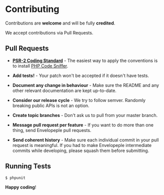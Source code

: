 # Contributing

Contributions are **welcome** and will be fully **credited**.

We accept contributions via Pull Requests.


## Pull Requests

- **[PSR-2 Coding Standard](https://github.com/php-fig/fig-standards/blob/master/accepted/PSR-2-coding-style-guide.md)** - The easiest way to apply the conventions is to install [PHP Code Sniffer](http://pear.php.net/package/PHP_CodeSniffer).

- **Add tests!** - Your patch won't be accepted if it doesn't have tests.

- **Document any change in behaviour** - Make sure the README and any other relevant documentation are kept up-to-date.

- **Consider our release cycle** - We try to follow semver. Randomly breaking public APIs is not an option.

- **Create topic branches** - Don't ask us to pull from your master branch.

- **Message pull request per feature** - If you want to do more than one thing, send Envelopeple pull requests.

- **Send coherent history** - Make sure each individual commit in your pull request is meaningful. If you had to make Envelopeple intermediate commits while developing, please squash them before submitting.


## Running Tests

``` bash
$ phpunit
```


**Happy coding**!

